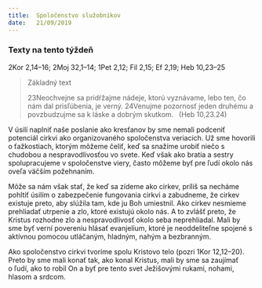 ```yaml
---
title:  Spoločenstvo služobníkov
date:   21/09/2019
---
```


### Texty na tento týždeň
2Kor 2,14–16; 2Moj 32,1–14; 1Pet 2,12; Fil 2,15; Ef 2,19; Heb 10,23–25

> <p>Základný text</p>
> 23Neochvejne sa pridŕžajme nádeje, ktorú vyznávame, lebo ten, čo nám dal prisľúbenia, je verný. 24Venujme pozornosť jeden druhému a povzbudzujme sa k láske a dobrým skutkom.  (Heb 10,23.24)

V úsilí naplniť naše poslanie ako kresťanov by sme nemali podceniť potenciál cirkvi ako organizovaného spoločenstva veriacich. Už sme hovorili o ťažkostiach, ktorým môžeme čeliť, keď sa snažíme urobiť niečo s chudobou a nespravodlivosťou vo svete. Keď však ako bratia a sestry spolupracujeme v spoločenstve viery, často môžeme byť pre ľudí okolo nás oveľa väčším požehnaním.

Môže sa nám však stať, že keď sa zídeme ako cirkev, príliš sa necháme pohltiť úsilím o zabezpečenie fungovania cirkvi a zabudneme, že cirkev existuje preto, aby slúžila tam, kde ju Boh umiestnil. Ako cirkev nesmieme prehliadať utrpenie a zlo, ktoré existujú okolo nás. A to zvlášť preto, že Kristus rozhodne zlo a nespravodlivosť okolo seba neprehliadal. Mali by sme byť verní povereniu hlásať evanjelium, ktoré je neoddeliteľne spojené s aktívnou pomocou utláčaným, hladným, nahým a bezbranným.

Ako spoločenstvo cirkvi tvoríme spolu Kristovo telo (pozri 1Kor 12,12–20). Preto by sme mali konať tak, ako konal Kristus, mali by sme sa zaujímať o ľudí, ako to robil On a byť pre tento svet Ježišovými rukami, nohami, hlasom a srdcom.